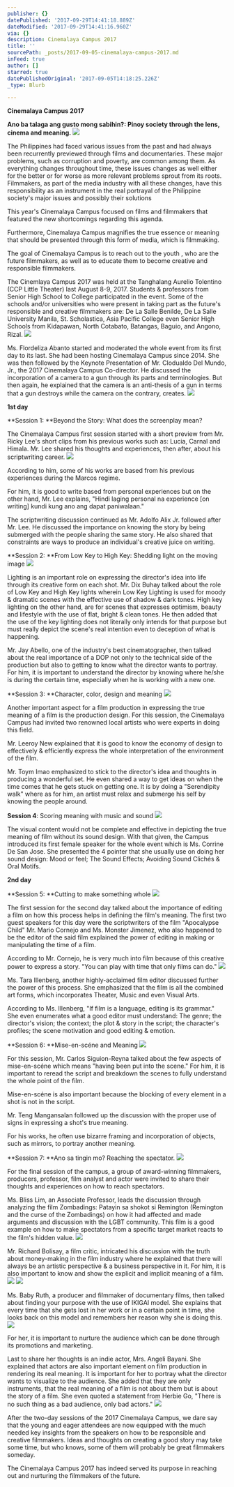 ```yaml
---
publisher: {}
datePublished: '2017-09-29T14:41:18.889Z'
dateModified: '2017-09-29T14:41:16.960Z'
via: {}
description: Cinemalaya Campus 2017
title: ''
sourcePath: _posts/2017-09-05-cinemalaya-campus-2017.md
inFeed: true
author: []
starred: true
datePublishedOriginal: '2017-09-05T14:18:25.226Z'
_type: Blurb

---
```

**Cinemalaya Campus 2017**

**Ano ba talaga ang gusto mong sabihin?: Pinoy society through the lens, cinema and meaning.**
![](https://imgflo.herokuapp.com/graph/2b2431f8e7ba7b0/89a1f53e91fbffcd82b79ae83652ce1d/croprotate.jpg?cropheight=3264&cropwidth=2448&degrees=-90&input=https%3A%2F%2Fthe-grid-user-content.s3-us-west-2.amazonaws.com%2F2fdf95a8-8c0c-41d8-99ff-67e32ebdabd3.jpg&x=0&y=0)

The Philippines had faced various issues from the past and had always been recurrently previewed through films and documentaries. These major problems, such as corruption and poverty, are common among them. As everything changes throughout time, these issues changes as well either for the better or for worse as more relevant problems sprout from its roots. Filmmakers, as part of the media industry with all these changes, have this responsibility as an instrument in the real portrayal of the Philippine society's major issues and possibly their solutions

This year's Cinemalaya Campus focused on films and filmmakers that featured the new shortcomings regarding this agenda.

Furthermore, Cinemalaya Campus magnifies the true essence or meaning that should be presented through this form of media, which is filmmaking.

The goal of Cinemalaya Campus is to reach out to the youth , who are the future filmmakers, as well as to educate them to become creative and responsible filmmakers.

The Cinemlaya Campus 2017 was held at the Tanghalang Aurelio Tolentino (CCP Little Theater) last August 8-9, 2017\. Students & professors from Senior High School to College participated in the event. Some of the schools and/or universities who were present in taking part as the future's responsible and creative filmmakers are: De La Salle Benilde, De La Salle University Manila, St. Scholastica, Asia Pacific College even Senior High Schools from Kidapawan, North Cotabato, Batangas, Baguio, and Angono, Rizal.
![](https://the-grid-user-content.s3-us-west-2.amazonaws.com/4884d8e3-6829-4c28-b1bf-cb53563537c1.jpg)

Ms. Flordeliza Abanto started and moderated the whole event from its first day to its last. She had been hosting Cinemalaya Campus since 2014\. She was then followed by the Keynote Presentation of Mr. Clodualdo Del Mundo, Jr., the 2017 Cinemalaya Campus Co-director. He discussed the incorporation of a camera to a gun through its parts and terminologies. But then again, he explained that the camera is an anti-thesis of a gun in terms that a gun destroys while the camera on the contrary, creates.
![](https://the-grid-user-content.s3-us-west-2.amazonaws.com/3601782f-bb28-4ef1-bb7d-015ba458c56d.jpg)

**1st day**

**Session 1: **Beyond the Story: What does the screenplay mean?

The Cinemalaya Campus first session started with a short preview from Mr. Ricky Lee's short clips from his previous works such as: Lucia, Carnal and Himala. Mr. Lee shared his thoughts and experiences, then after, about his scriptwriting career.
![](https://the-grid-user-content.s3-us-west-2.amazonaws.com/c2a2efed-e0a0-4e94-adb4-c6060ff9be0e.jpg)

According to him, some of his works are based from his previous experiences during the Marcos regime.

For him, it is good to write based from personal experiences but on the other hand, Mr. Lee explains, "Hindi laging personal na experience \[on writing\] kundi kung ano ang dapat paniwalaan."

The scriptwriting discussion continued as Mr. Adolfo Alix Jr. followed after Mr. Lee. He discussed the importance on knowing the story by being submerged with the people sharing the same story. He also shared that constraints are ways to produce an individual's creative juice on writing.

**Session 2: **From Low Key to High Key: Shedding light on the moving image
![](https://the-grid-user-content.s3-us-west-2.amazonaws.com/19797a5e-2b36-490c-bb9d-192730f2c774.jpg)

Lighting is an important role on expressing the director's idea into life through its creative form on each shot. Mr. Dix Buhay talked about the role of Low Key and High Key lights wherein Low Key Lighting is used for moody & dramatic scenes with the effective use of shadow & dark tones. High key lighting on the other hand, are for scenes that expresses optimism, beauty and lifestyle with the use of flat, bright & clean tones. He then added that the use of the key lighting does not literally only intends for that purpose but must really depict the scene's real intention even to deception of what is happening.

Mr. Jay Abello, one of the industry's best cinematographer, then talked about the real importance of a DOP not only to the technical side of the production but also to getting to know what the director wants to portray. For him, it is important to understand the director by knowing where he/she is during the certain time, especially when he is working with a new one.

**Session 3: **Character, color, design and meaning
![](https://the-grid-user-content.s3-us-west-2.amazonaws.com/cc9a59c2-d74e-4afd-8b75-3421f0102ffc.jpg)

Another important aspect for a film production in expressing the true meaning of a film is the production design. For this session, the Cinemalaya Campus had invited two renowned local artists who were experts in doing this field.

Mr. Leeroy New explained that it is good to know the economy of design to effectively & efficiently express the whole interpretation of the environment of the film.

Mr. Toym Imao emphasized to stick to the director's idea and thoughts in producing a wonderful set. He even shared a way to get ideas on when the time comes that he gets stuck on getting one. It is by doing a "Serendipity walk" where as for him, an artist must relax and submerge his self by knowing the people around.

**Session 4**: Scoring meaning with music and sound
![](https://the-grid-user-content.s3-us-west-2.amazonaws.com/573774d1-0365-44b6-a985-db6e2ce292bf.jpg)

The visual content would not be complete and effective in depicting the true meaning of film without its sound design. With that given, the Campus introduced its first female speaker for the whole event which is Ms. Corrine De San Jose. She presented the 4 pointer that she usually use on doing her sound design: Mood or feel; The Sound Effects; Avoiding Sound Clichés & Oral Motifs.

**2nd day**

**Session 5: **Cutting to make something whole
![](https://the-grid-user-content.s3-us-west-2.amazonaws.com/87ff8c42-7368-4032-8acd-d6205ec20f4c.jpg)

The first session for the second day talked about the importance of editing a film on how this process helps in defining the film's meaning. The first two guest speakers for this day were the scriptwriters of the film "Apocalypse Child" Mr. Mario Cornejo and Ms. Monster Jimenez, who also happened to be the editor of the said film explained the power of editing in making or manipulating the time of a film.

According to Mr. Cornejo, he is very much into film because of this creative power to express a story. "You can play with time that only films can do."
![](https://the-grid-user-content.s3-us-west-2.amazonaws.com/a6c5ac66-5da5-40a1-995d-4fb3e9e706bb.jpg)

Ms. Tara Illenberg, another highly-acclaimed film editor discussed further the power of this process. She emphasized that the film is all the combined art forms, which incorporates Theater, Music and even Visual Arts.

According to Ms. Illenberg, "If film is a language, editing is its grammar." She even enumerates what a good editor must understand: The genre; the director's vision; the context; the plot & story in the script; the character's profiles; the scene motivation and good editing & emotion.

**Session 6: **Mise-en-scéne and Meaning
![](https://the-grid-user-content.s3-us-west-2.amazonaws.com/f1b06860-bc64-4f7b-9ac0-de3fac780f45.jpg)

For this session, Mr. Carlos Siguion-Reyna talked about the few aspects of mise-en-scéne which means "having been put into the scene." For him, it is important to reread the script and breakdown the scenes to fully understand the whole point of the film.

Mise-en-scéne is also important because the blocking of every element in a shot is not in the script.

Mr. Teng Mangansalan followed up the discussion with the proper use of signs in expressing a shot's true meaning.

For his works, he often use bizarre framing and incorporation of objects, such as mirrors, to portray another meaning.

**Session 7: **Ano sa tingin mo? Reaching the spectator.
![](https://the-grid-user-content.s3-us-west-2.amazonaws.com/d975d45b-6954-436b-b336-039ff62f3e7d.jpg)

For the final session of the campus, a group of award-winning filmmakers, producers, professor, film analyst and actor were invited to share their thoughts and experiences on how to reach spectators.

Ms. Bliss Lim, an Associate Professor, leads the discussion through analyzing the film Zombadings: Patayin sa shokot si Remington (Remington and the curse of the Zombadings) on how it had affected and made arguments and discussion with the LGBT community. This film is a good example on how to make spectators from a specific target market reacts to the film's hidden value.
![](https://the-grid-user-content.s3-us-west-2.amazonaws.com/d98bd617-a45a-44a8-98a4-81705ae4db8a.jpg)

Mr. Richard Bolisay, a film critic, intricated his discussion with the truth about money-making in the film industry where he explained that there will always be an artistic perspective & a business perspective in it. For him, it is also important to know and show the explicit and implicit meaning of a film.
![](https://the-grid-user-content.s3-us-west-2.amazonaws.com/7341d64b-1e48-4288-acf9-48b9340c77e2.jpg)
![](https://the-grid-user-content.s3-us-west-2.amazonaws.com/339dbbd2-0d75-4529-8bf8-e503e3bb10b7.jpg)

Ms. Baby Ruth, a producer and filmmaker of documentary films, then talked about finding your purpose with the use of IKIGAI model. She explains that every time that she gets lost in her work or in a certain point in time, she looks back on this model and remembers her reason why she is doing this.
![](https://the-grid-user-content.s3-us-west-2.amazonaws.com/ca90b76f-1c26-4e08-b1e0-c9cb6d8887db.jpg)

For her, it is important to nurture the audience which can be done through its promotions and marketing.

Last to share her thoughts is an indie actor, Mrs. Angeli Bayani. She explained that actors are also important element on film production in rendering its real meaning. It is important for her to portray what the director wants to visualize to the audience. She added that they are only instruments, that the real meaning of a film is not about them but is about the story of a film. She even quoted a statement from Herbie Go, "There is no such thing as a bad audience, only bad actors."
![](https://the-grid-user-content.s3-us-west-2.amazonaws.com/294083ec-50c8-4474-86ef-d450ec5858a9.jpg)

After the two-day sessions of the 2017 Cinemalaya Campus, we dare say that the young and eager attendees are now equipped with the much needed key insights from the speakers on how to be responsible and creative filmmakers. Ideas and thoughts on creating a good story may take some time, but who knows, some of them will probably be great filmmakers someday.

The Cinemalaya Campus 2017 has indeed served its purpose in reaching out and nurturing the filmmakers of the future.